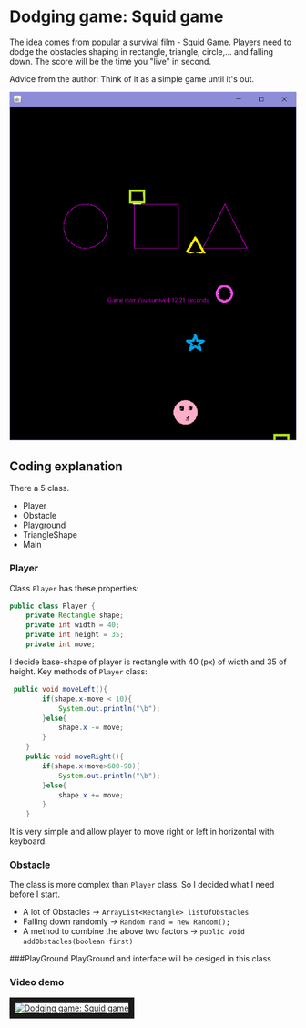# Dodging game: Squid game
 The idea comes from popular a survival film - Squid Game. Players need to dodge the obstacles shaping in rectangle, triangle, circle,... and falling down. 
The score will be the time you "live" in second. 

Advice from the author: Think of it as a simple game until it's out.

![Dodging Game Screenshot](images/screenShot.png "Dodging Game Screenshot")

## Coding explanation 
There a 5 class. 
* Player 
* Obstacle
* Playground 
* TriangleShape
* Main


### Player 

Class `Player` has these properties:
```java
public class Player {
    private Rectangle shape;
    private int width = 40;
    private int height = 35;
    private int move;
```
I decide base-shape of player is rectangle with 40 (px) of width and 35 of height. 
Key methods of `Player` class:
```java
 public void moveLeft(){
        if(shape.x-move < 10){
            System.out.println("\b");
        }else{
            shape.x -= move;
        }
    }
    public void moveRight(){
        if(shape.x+move>600-90){
            System.out.println("\b");
        }else{
            shape.x += move;
        }
    }
```
It is very simple and allow player to move right or left in horizontal with keyboard. 
### Obstacle
The class is more complex than `Player` class. So I decided what I need before I start. 
* A lot of Obstacles -> `ArrayList<Rectangle> listOfObstacles`
* Falling down randomly -> `Random rand = new Random();`
* A method to combine the above two factors -> `public void addObstacles(boolean first)`




###PlayGround
PlayGround and interface will be desiged in this class 
### Video demo
<a href="http://www.youtube.com/watch?feature=player_embedded&v=W4cvH6HLetU
" target="_blank"><img src="http://img.youtube.com/vi/W4cvH6HLetU/0.jpg"
alt="Dodging game: Squid game" width="240" height="180" border="10" /></a>
